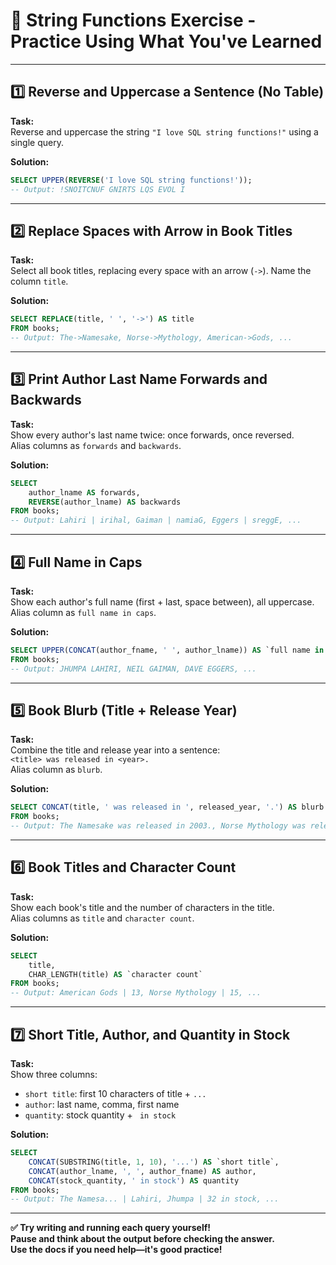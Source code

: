# 📝 String Functions Exercise - Practice Using What You've Learned

---

## 1️⃣ **Reverse and Uppercase a Sentence (No Table)**

**Task:**  
Reverse and uppercase the string `"I love SQL string functions!"` using a single query.

**Solution:**
````sql
SELECT UPPER(REVERSE('I love SQL string functions!'));
-- Output: !SNOITCNUF GNIRTS LQS EVOL I
````

---

## 2️⃣ **Replace Spaces with Arrow in Book Titles**

**Task:**  
Select all book titles, replacing every space with an arrow (`->`). Name the column `title`.

**Solution:**
````sql
SELECT REPLACE(title, ' ', '->') AS title
FROM books;
-- Output: The->Namesake, Norse->Mythology, American->Gods, ...
````

---

## 3️⃣ **Print Author Last Name Forwards and Backwards**

**Task:**  
Show every author's last name twice: once forwards, once reversed.  
Alias columns as `forwards` and `backwards`.

**Solution:**
````sql
SELECT 
    author_lname AS forwards,
    REVERSE(author_lname) AS backwards
FROM books;
-- Output: Lahiri | irihal, Gaiman | namiaG, Eggers | sreggE, ...
````

---

## 4️⃣ **Full Name in Caps**

**Task:**  
Show each author's full name (first + last, space between), all uppercase.  
Alias column as `full name in caps`.

**Solution:**
````sql
SELECT UPPER(CONCAT(author_fname, ' ', author_lname)) AS `full name in caps`
FROM books;
-- Output: JHUMPA LAHIRI, NEIL GAIMAN, DAVE EGGERS, ...
````

---

## 5️⃣ **Book Blurb (Title + Release Year)**

**Task:**  
Combine the title and release year into a sentence:  
`<title> was released in <year>.`  
Alias column as `blurb`.

**Solution:**
````sql
SELECT CONCAT(title, ' was released in ', released_year, '.') AS blurb
FROM books;
-- Output: The Namesake was released in 2003., Norse Mythology was released in 2016., ...
````

---

## 6️⃣ **Book Titles and Character Count**

**Task:**  
Show each book's title and the number of characters in the title.  
Alias columns as `title` and `character count`.

**Solution:**
````sql
SELECT 
    title,
    CHAR_LENGTH(title) AS `character count`
FROM books;
-- Output: American Gods | 13, Norse Mythology | 15, ...
````

---

## 7️⃣ **Short Title, Author, and Quantity in Stock**

**Task:**  
Show three columns:
- `short title`: first 10 characters of title + `...`
- `author`: last name, comma, first name
- `quantity`: stock quantity + ` in stock`

**Solution:**
````sql
SELECT 
    CONCAT(SUBSTRING(title, 1, 10), '...') AS `short title`,
    CONCAT(author_lname, ', ', author_fname) AS author,
    CONCAT(stock_quantity, ' in stock') AS quantity
FROM books;
-- Output: The Namesa... | Lahiri, Jhumpa | 32 in stock, ...
````

---

**✅ Try writing and running each query yourself!  
Pause and think about the output before checking the answer.  
Use the docs if you need help—it's good practice!**
